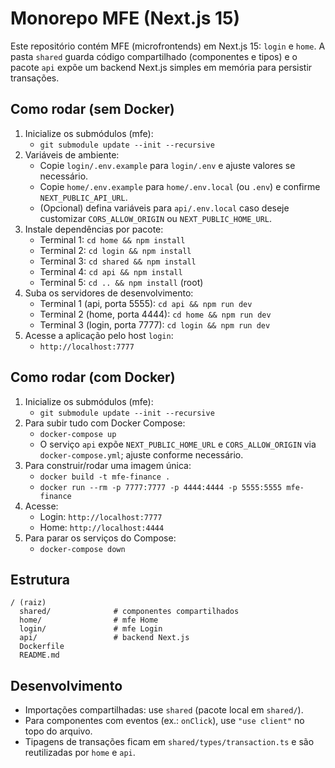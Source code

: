# Monorepo MFE (Next.js 15)

Este repositório contém MFE (microfrontends) em Next.js 15: `login` e `home`. A pasta `shared` guarda código compartilhado (componentes e tipos) e o pacote `api` expõe um backend Next.js simples em memória para persistir transações.

## Como rodar (sem Docker)

1. Inicialize os submódulos (mfe):
   - `git submodule update --init --recursive`
2. Variáveis de ambiente:
   - Copie `login/.env.example` para `login/.env` e ajuste valores se necessário.
   - Copie `home/.env.example` para `home/.env.local` (ou `.env`) e confirme `NEXT_PUBLIC_API_URL`.
   - (Opcional) defina variáveis para `api/.env.local` caso deseje customizar `CORS_ALLOW_ORIGIN` ou `NEXT_PUBLIC_HOME_URL`.
3. Instale dependências por pacote:
   - Terminal 1: `cd home && npm install`
   - Terminal 2: `cd login && npm install`
   - Terminal 3: `cd shared && npm install`
   - Terminal 4: `cd api && npm install`
   - Terminal 5: `cd .. && npm install` (root)
4. Suba os servidores de desenvolvimento:
   - Terminal 1 (api, porta 5555): `cd api && npm run dev`
   - Terminal 2 (home, porta 4444): `cd home && npm run dev`
   - Terminal 3 (login, porta 7777): `cd login && npm run dev`
5. Acesse a aplicação pelo host `login`:
   - `http://localhost:7777`

## Como rodar (com Docker)

1. Inicialize os submódulos (mfe):
   - `git submodule update --init --recursive`
2. Para subir tudo com Docker Compose:
   - `docker-compose up`
   - O serviço `api` expõe `NEXT_PUBLIC_HOME_URL` e `CORS_ALLOW_ORIGIN` via `docker-compose.yml`; ajuste conforme necessário.
3. Para construir/rodar uma imagem única:
   - `docker build -t mfe-finance .`
   - `docker run --rm -p 7777:7777 -p 4444:4444 -p 5555:5555 mfe-finance`
4. Acesse:
   - Login: `http://localhost:7777`
   - Home: `http://localhost:4444`
5. Para parar os serviços do Compose:
   - `docker-compose down`

## Estrutura

```
/ (raiz)
  shared/              # componentes compartilhados
  home/                # mfe Home
  login/               # mfe Login
  api/                 # backend Next.js
  Dockerfile
  README.md
```

## Desenvolvimento

- Importações compartilhadas: use `shared` (pacote local em `shared/`).
- Para componentes com eventos (ex.: `onClick`), use `"use client"` no topo do arquivo.
- Tipagens de transações ficam em `shared/types/transaction.ts` e são reutilizadas por `home` e `api`.
